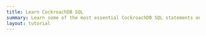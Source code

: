 ```yaml
---
title: Learn CockroachDB SQL
summary: Learn some of the most essential CockroachDB SQL statements on a local cluster.
layout: tutorial
---
```


<script src="//katacoda.com/embed.js"></script>
<div data-katacoda-id="cockroachlabs/courses/get-started/learn-cockroachdb-sql" style="height: 600px;"></div>
